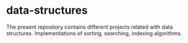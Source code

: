 # data-structures
The present repository contains different projects related with data structures. Implementations of sorting, searching, indexing algorithms.
